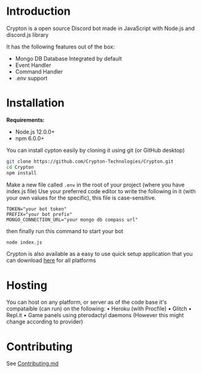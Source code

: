 # Introduction

Crypton is a open source Discord bot made in JavaScript with Node.js and discord.js library

It has the following features out of the box:
* Mongo DB Database Integrated by default
* Event Handler
* Command Handler
* .env support

# Installation

**Requirements:**
* Node.js 12.0.0+
* npm 6.0.0+

You can install cypton easily by cloning it using git (or GitHub desktop)

```bash
git clone https://github.com/Crypton-Technologies/Crypton.git
cd Crypton
npm install
```
Make a new file called `.env` in the root of your project (where you have index.js file)
Use your preferred code editor to write the following in it (with your own values for the specific), this file is case-sensitive.
```env
TOKEN="your bot token"
PREFIX="your bot prefix"
MONGO_CONNECTION_URL="your mongo db compass url"
```
then finally run this command to start your bot
```bash
node index.js
```

Crypton is also available as a easy to use quick setup application that you can download [here](https://github.com/crypton-technologies/crypton-desktop) for all platforms

# Hosting

You can host on any platform, or server as of the code base it's compataible (can run) on the following:
• Heroku (with Procfile)
• Glitch 
• Repl.it
• Game panels using pterodactyl daemons (However this might change according to provider)

# Contributing
See [Contributing.md](https://github.com/crypton-technologies/crypton/contributing.md)
